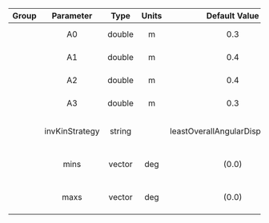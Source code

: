 | Group |    Parameter   |      Type      | Units |          Default Value          | Required |            Description            | Notes |
|:-----:|:--------------:|:--------------:|:-----:|:-------------------------------:|:--------:|:---------------------------------:|:-----:|
|       |       A0       |     double     |   m   |               0.3               |    no    |          length of link 1         |       |
|       |       A1       |     double     |   m   |               0.4               |    no    |          length of link 2         |       |
|       |       A2       |     double     |   m   |               0.4               |    no    |          length of link 3         |       |
|       |       A3       |     double     |   m   |               0.3               |    no    |          length of link 4         |       |
|       | invKinStrategy |     string     |       | leastOverallAngularDisplacement |    no    |     IK configuration strategy     |       |
|       |      mins      | vector<double> |  deg  |              (0.0)              |    no    | lower bound joint position limits |       |
|       |      maxs      | vector<double> |  deg  |              (0.0)              |    no    | upper bound joint position limits |       |
